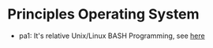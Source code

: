 # Principles Operating System
* pa1: It's relative Unix/Linux BASH Programming, see [here](https://github.com/bojms45/Syracuse-University/blob/master/OS/pa1/pa1-handout.pdf)
